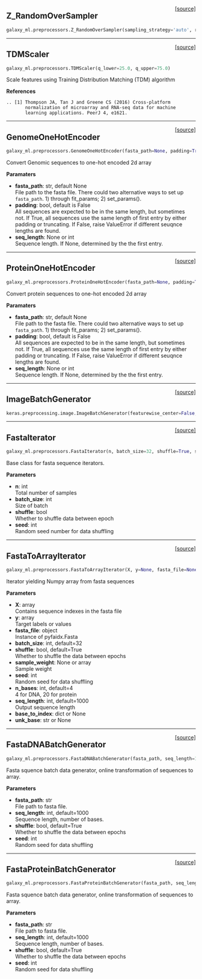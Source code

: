 
<span style="float:right;">[[source]](https://github.com/ohsu-comp-bio/Galaxy-ML/blob/master/galaxy_ml/preprocessors.py#L41)</span>
## Z_RandomOverSampler

```python
galaxy_ml.preprocessors.Z_RandomOverSampler(sampling_strategy='auto', return_indices=False, random_state=None, ratio=None, negative_thres=0, positive_thres=-1)
```

----

<span style="float:right;">[[source]](https://github.com/ohsu-comp-bio/Galaxy-ML/blob/master/galaxy_ml/preprocessors.py#L123)</span>
## TDMScaler

```python
galaxy_ml.preprocessors.TDMScaler(q_lower=25.0, q_upper=75.0)
```


Scale features using Training Distribution Matching (TDM) algorithm

**References**

    .. [1] Thompson JA, Tan J and Greene CS (2016) Cross-platform
           normalization of microarray and RNA-seq data for machine
           learning applications. PeerJ 4, e1621.
    
----

<span style="float:right;">[[source]](https://github.com/ohsu-comp-bio/Galaxy-ML/blob/master/galaxy_ml/preprocessors.py#L206)</span>
## GenomeOneHotEncoder

```python
galaxy_ml.preprocessors.GenomeOneHotEncoder(fasta_path=None, padding=True, seq_length=None)
```

Convert Genomic sequences to one-hot encoded 2d array

**Paramaters**

- **fasta_path**: str, default None<br>
        File path to the fasta file. There could two alternative ways to set up
        `fasta_path`. 1) through fit_params; 2) set_params().
- **padding**: bool, default is False<br>
        All sequences are expected to be in the same length, but sometimes not.
        If True, all sequences use the same length of first entry by either
        padding or truncating. If False, raise ValueError if different seuqnce
        lengths are found.
- **seq_length**: None or int<br>
        Sequence length. If None, determined by the the first entry.
    
----

<span style="float:right;">[[source]](https://github.com/ohsu-comp-bio/Galaxy-ML/blob/master/galaxy_ml/preprocessors.py#L318)</span>
## ProteinOneHotEncoder

```python
galaxy_ml.preprocessors.ProteinOneHotEncoder(fasta_path=None, padding=True, seq_length=None)
```

Convert protein sequences to one-hot encoded 2d array

**Paramaters**

- **fasta_path**: str, default None<br>
        File path to the fasta file. There could two alternative ways to set up
        `fasta_path`. 1) through fit_params; 2) set_params().
- **padding**: bool, default is False<br>
        All sequences are expected to be in the same length, but sometimes not.
        If True, all sequences use the same length of first entry by either
        padding or truncating. If False, raise ValueError if different seuqnce
        lengths are found.
- **seq_length**: None or int<br>
        Sequence length. If None, determined by the the first entry.
    
----

<span style="float:right;">[[source]](https://github.com/ohsu-comp-bio/Galaxy-ML/blob/master/galaxy_ml/preprocessors.py#L383)</span>
## ImageBatchGenerator

```python
keras.preprocessing.image.ImageBatchGenerator(featurewise_center=False, samplewise_center=False, featurewise_std_normalization=False, samplewise_std_normalization=False, zca_whitening=False, zca_epsilon=1e-06, rotation_range=0, width_shift_range=0.0, height_shift_range=0.0, brightness_range=None, shear_range=0.0, zoom_range=0.0, channel_shift_range=0.0, fill_mode='nearest', cval=0.0, horizontal_flip=False, vertical_flip=False, rescale=None, preprocessing_function=None, data_format=None, validation_split=0.0, dtype=None)
```

----

<span style="float:right;">[[source]](https://github.com/ohsu-comp-bio/Galaxy-ML/blob/master/galaxy_ml/preprocessors.py#L393)</span>
## FastaIterator

```python
galaxy_ml.preprocessors.FastaIterator(n, batch_size=32, shuffle=True, seed=0)
```

Base class for fasta sequence iterators.

**Parameters**

- **n**: int<br>
        Total number of samples
- **batch_size**: int<br>
        Size of batch
- **shuffle**: bool<br>
        Whether to shuffle data between epoch
- **seed**: int<br>
        Random seed number for data shuffling
    
----

<span style="float:right;">[[source]](https://github.com/ohsu-comp-bio/Galaxy-ML/blob/master/galaxy_ml/preprocessors.py#L413)</span>
## FastaToArrayIterator

```python
galaxy_ml.preprocessors.FastaToArrayIterator(X, y=None, fasta_file=None, batch_size=32, shuffle=True, sample_weight=None, seed=None, n_bases=4, seq_length=1000, base_to_index=None, unk_base=None)
```

Iterator yielding Numpy array from fasta sequences

**Parameters**

- **X**: array<br>
        Contains sequence indexes in the fasta file
- **y**: array<br>
        Target labels or values
- **fasta_file**: object<br>
        Instance of pyfaidx.Fasta
- **batch_size**: int, default=32<br>
- **shuffle**: bool, default=True<br>
        Whether to shuffle the data between epochs
- **sample_weight**: None or array<br>
        Sample weight
- **seed**: int<br>
        Random seed for data shuffling
- **n_bases**: int, default=4<br>
        4 for DNA, 20 for protein
- **seq_length**: int, default=1000<br>
        Output sequence length
- **base_to_index**: dict or None<br>
- **unk_base**: str or None<br>
    
----

<span style="float:right;">[[source]](https://github.com/ohsu-comp-bio/Galaxy-ML/blob/master/galaxy_ml/preprocessors.py#L502)</span>
## FastaDNABatchGenerator

```python
galaxy_ml.preprocessors.FastaDNABatchGenerator(fasta_path, seq_length=1000, shuffle=True, seed=None)
```

Fasta squence batch data generator, online transformation of sequences
to array.

**Parameters**

- **fasta_path**: str<br>
        File path to fasta file.
- **seq_length**: int, default=1000<br>
        Sequence length, number of bases.
- **shuffle**: bool, default=True<br>
        Whether to shuffle the data between epochs
- **seed**: int<br>
        Random seed for data shuffling
    
----

<span style="float:right;">[[source]](https://github.com/ohsu-comp-bio/Galaxy-ML/blob/master/galaxy_ml/preprocessors.py#L543)</span>
## FastaProteinBatchGenerator

```python
galaxy_ml.preprocessors.FastaProteinBatchGenerator(fasta_path, seq_length=1000, shuffle=True, seed=None)
```

Fasta squence batch data generator, online transformation of sequences
to array.

**Parameters**

- **fasta_path**: str<br>
        File path to fasta file.
- **seq_length**: int, default=1000<br>
        Sequence length, number of bases.
- **shuffle**: bool, default=True<br>
        Whether to shuffle the data between epochs
- **seed**: int<br>
        Random seed for data shuffling
    